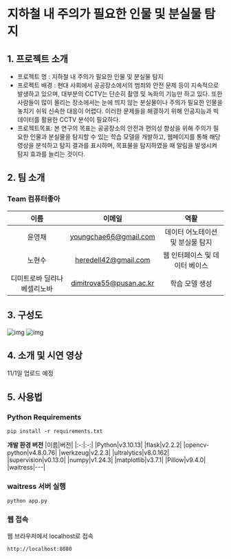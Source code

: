 # 지하철 내 주의가 필요한 인물 및 분실물 탐지

## 1. 프로젝트 소개
- 프로젝트 명 : 지하철 내 주의가 필요한 인물 및 분실물 탐지
- 프로젝트 배경 : 현대 사회에서 공공장소에서의 범죄와 안전 문제 등이 지속적으로 발생하고 있으며, 대부분의 CCTV는 단순히 촬영 및 녹화의 기능만 하고 있다.
또한 사람들이 많이 몰리는 장소에서는 눈에 띄지 않는 분실물이나 주의가 필요한 인물을 놓치기 쉬워 신속한 대응이 어렵다.
이러한 문제들을 해결하기 위해 인공지능과 빅데이터를 활용한 CCTV 분석이 필요하다. 
- 프로젝트목표: 본 연구의 목표는 공공장소의 안전과 편의성 향상을 위해 주의가 필요한     인물과 분실물을 탐지할 수 있는 학습 모델을 개발하고,
웹페이지를 통해 해당 영상을 분석하고 탐지 결과를 표시하며, 목표물을 탐지하였을 때 알림을 발생시켜 탐지 효과를 늘리는 것이다. 
## 2. 팀 소개
### Team 컴퓨터좋아
|이름|이메일|역활|
|:-:|:-:|:-:|
|윤영채|youngchae66@gmail.com|데이터 어노테이션 및 분실물 탐지|
|노현수|heredell42@gmail.com|웹 인터페이스 및 데이터 베이스|
|디미트로바 딜랴나 베셀리노바|dimitrova55@pusan.ac.kr|학습 모델 생성|


## 3. 구성도
![img](https://github.com/pnucse-capstone/capstone-2023-1-14/assets/101184475/3e87161b-1607-4687-8044-f8166a9a8cdb)
![img](https://github.com/pnucse-capstone/capstone-2023-1-14/assets/101184475/82295c1c-afdc-4197-8834-8f221bc5489e)



## 4. 소개 및 시연 영상
11/1일 업로드 예정

## 5. 사용법
### Python Requirements
```
pip install -r requirements.txt
```

__개발 환경 버전__
|이름|버전|
|:-:|:-:|
|Python|v3.10.13|
|flask|v2.2.2|
|opencv-python|v4.8.0.76|
|werkzeug|v2.2.3| 
|ultralytics|v8.0.162| 
|supervision|v0.13.0|
|numpy|v1.24.3|
|matplotlib|v3.7.1|
|Pillow|v9.4.0|
|waitress|---|

### waitress 서버 실행

```
python app.py
```

### 웹 접속

웹 브라우저에서 localhost로 접속
```
http://localhost:8080
```
